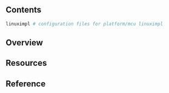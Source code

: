 ## Contents

```sh
linuximpl # configuration files for platform/mcu linuximpl
```

## Overview

## Resources

## Reference